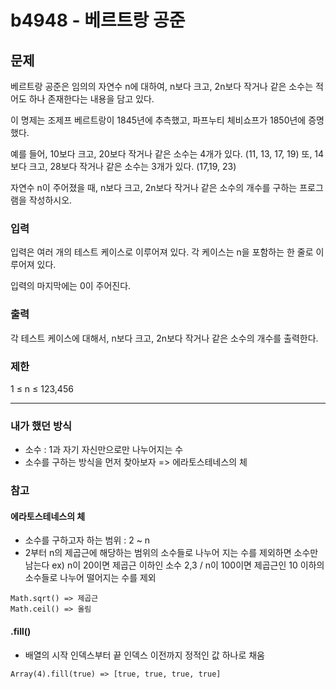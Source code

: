 # b4948 - 베르트랑 공준

## 문제

베르트랑 공준은 임의의 자연수 n에 대하여, n보다 크고, 2n보다 작거나 같은 소수는 적어도 하나 존재한다는 내용을 담고 있다.

이 명제는 조제프 베르트랑이 1845년에 추측했고, 파프누티 체비쇼프가 1850년에 증명했다.

예를 들어, 10보다 크고, 20보다 작거나 같은 소수는 4개가 있다. (11, 13, 17, 19) 또, 14보다 크고, 28보다 작거나 같은 소수는 3개가 있다. (17,19, 23)

자연수 n이 주어졌을 때, n보다 크고, 2n보다 작거나 같은 소수의 개수를 구하는 프로그램을 작성하시오. 

### 입력
입력은 여러 개의 테스트 케이스로 이루어져 있다. 각 케이스는 n을 포함하는 한 줄로 이루어져 있다.

입력의 마지막에는 0이 주어진다.

### 출력
각 테스트 케이스에 대해서, n보다 크고, 2n보다 작거나 같은 소수의 개수를 출력한다.

### 제한
1 ≤ n ≤ 123,456

---

### 내가 했던 방식 
- 소수 : 1과 자기 자신만으로만 나누어지는 수
- 소수를 구하는 방식을 먼저 찾아보자 => 에라토스테네스의 체


### 참고
#### 에라토스테네스의 체
- 소수를 구하고자 하는 범위 : 2 ~ n
- 2부터 n의 제곱근에 해당하는 범위의 소수들로 나누어 지는 수를 제외하면 소수만 남는다
    ex) n이 20이면 제곱근 이하인 소수 2,3 / n이 100이면 제곱근인 10 이하의 소수들로 나누어 떨어지는 수를 제외
```
Math.sqrt() => 제곱근
Math.ceil() => 올림
```

#### .fill()
- 배열의 시작 인덱스부터 끝 인덱스 이전까지 정적인 값 하나로 채움

```
Array(4).fill(true) => [true, true, true, true]
```